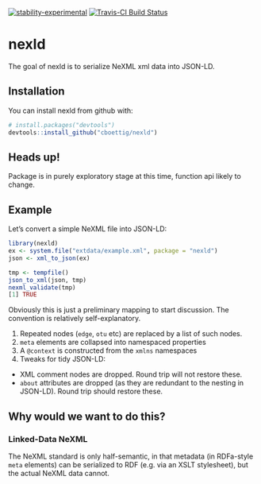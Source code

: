 
[![stability-experimental](https://img.shields.io/badge/stability-experimental-orange.svg)](https://github.com/joethorley/stability-badges#experimental)
[![Travis-CI Build
Status](https://travis-ci.org/cboettig/nexld.svg?branch=master)](https://travis-ci.org/cboettig/nexld)

<!-- README.md is generated from README.Rmd. Please edit that file -->

# nexld

The goal of nexld is to serialize NeXML xml data into JSON-LD.

## Installation

You can install nexld from github with:

``` r
# install.packages("devtools")
devtools::install_github("cboettig/nexld")
```

## Heads up\!

Package is in purely exploratory stage at this time, function api likely
to change.

## Example

Let’s convert a simple NeXML file into JSON-LD:

``` r
library(nexld)
ex <- system.file("extdata/example.xml", package = "nexld")
json <- xml_to_json(ex)
```

``` r
tmp <- tempfile()
json_to_xml(json, tmp)
nexml_validate(tmp)
[1] TRUE
```

Obviously this is just a preliminary mapping to start discussion. The
convention is relatively self-explanatory.

1.  Repeated nodes (`edge`, `otu` etc) are replaced by a list of such
    nodes.  
2.  `meta` elements are collapsed into namespaced properties
3.  A `@context` is constructed from the `xmlns` namespaces
4.  Tweaks for tidy JSON-LD:

<!-- end list -->

  - XML comment nodes are dropped. Round trip will not restore these.
  - `about` attributes are dropped (as they are redundant to the nesting
    in JSON-LD). Round trip should restore these.

## Why would we want to do this?

### Linked-Data NeXML

The NeXML standard is only half-semantic, in that metadata (in
RDFa-style `meta` elements) can be serialized to RDF (e.g. via an XSLT
stylesheet), but the actual NeXML data cannot.
